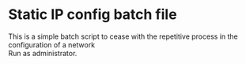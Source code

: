 <h1>Static IP config batch file</h1>
<p>This is a simple batch script to cease with the repetitive process in the configuration of a network<br>
Run as administrator.</p>
